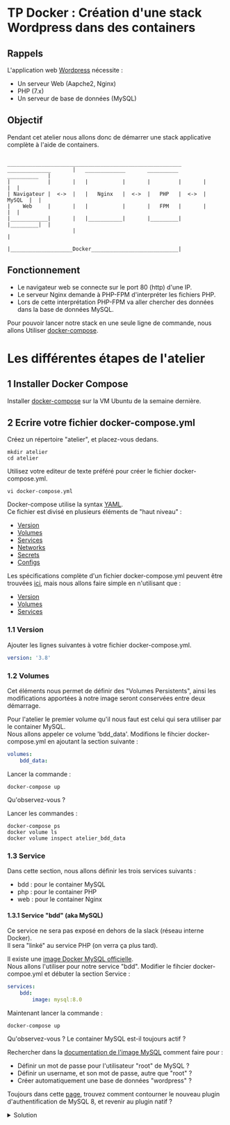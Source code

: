 # TP Docker : Création d'une stack Wordpress dans des containers

## Rappels

L'application web [Wordpress](https://wordpress.org/) nécessite :
 - Un serveur Web (Aapche2, Nginx)
 - PHP (7.x)
 - Un serveur de base de données (MySQL)

## Objectif

Pendant cet atelier nous allons donc de démarrer une stack applicative complète à l'aide de containers.  

```
                     ________________________________________________________
______________       |   _____________       __________        __________   |
|            |       |   |           |       |         |       |         |  |  
| Navigateur |  <->  |   |   Nginx   |  <->  |   PHP   |  <->  |  MySQL  |  |
|    Web     |       |   |           |       |   FPM   |       |         |  |
|____________|       |   |___________|       |_________|       |_________|  |
                     |                                                      |
                     |____________________Docker____________________________|
```

## Fonctionnement

* Le navigateur web se connecte sur le port 80 (http) d'une IP.  
* Le serveur Nginx demande à PHP-FPM d'interpréter les fichiers PHP.  
* Lors de cette interprétation PHP-FPM va aller chercher des données dans la base de données MySQL.  

Pour pouvoir lancer notre stack en une seule ligne de commande, nous allons Utiliser [docker-compose](https://docs.docker.com/compose/).


# Les différentes étapes de l'atelier

## 1 Installer Docker Compose

Installer [docker-compose](https://docs.docker.com/compose/install/) sur la VM Ubuntu de la semaine dernière.


## 2 Ecrire votre fichier docker-compose.yml

Créez un répertoire "atelier", et placez-vous dedans.

```shell
mkdir atelier
cd atelier
```

Utilisez votre editeur de texte préféré pour créer le fichier docker-compose.yml.

```shell
vi docker-compose.yml
```

Docker-compose utilise la syntax [YAML](https://fr.wikipedia.org/wiki/YAML).  
Ce fichier est divisé en plusieurs éléments de "haut niveau" :

 * [Version](https://github.com/compose-spec/compose-spec/blob/master/spec.md#version-top-level-element)
 * [Volumes](https://github.com/compose-spec/compose-spec/blob/master/spec.md#volumes-top-level-element)
 * [Services](https://github.com/compose-spec/compose-spec/blob/master/spec.md#services-top-level-element)
 * [Networks](https://github.com/compose-spec/compose-spec/blob/master/spec.md#networks-top-level-element)
 * [Secrets](https://github.com/compose-spec/compose-spec/blob/master/spec.md#secrets-top-level-element)
 * [Configs](https://github.com/compose-spec/compose-spec/blob/master/spec.md#configs-top-level-element) 


Les spécifications complète d'un fichier docker-compose.yml peuvent être trouvées 
[ici](https://github.com/compose-spec/compose-spec/blob/master/spec.md), mais nous 
allons faire simple en n'utilisant que :
 * [Version](https://github.com/compose-spec/compose-spec/blob/master/spec.md#version-top-level-element)
 * [Volumes](https://github.com/compose-spec/compose-spec/blob/master/spec.md#volumes-top-level-element)
 * [Services](https://github.com/compose-spec/compose-spec/blob/master/spec.md#services-top-level-element)


### 1.1  Version

Ajouter les lignes suivantes à votre fichier docker-compose.yml.
```yaml
version: '3.8'
```

### 1.2 Volumes

Cet éléments nous permet de définir des "Volumes Persistents", ainsi les modifications apportées à notre 
image seront conservées entre deux démarrage.

Pour l'atelier le premier volume qu'il nous faut est celui qui sera utiliser par le container MySQL.  
Nous allons appeler ce volume 'bdd_data'.
Modifions le fihcier docker-compose.yml en ajoutant la section suivante :

```yaml
volumes:
    bdd_data:
```

Lancer la commande :
```shell
docker-compose up
```

Qu'observez-vous ?

Lancer les commandes : 
```shell
docker-compose ps
docker volume ls
docker volume inspect atelier_bdd_data
```

### 1.3 Service

Dans cette section, nous allons définir les trois services suivants :

 * bdd : pour le container MySQL
 * php : pour le container PHP 
 * web : pour le container Nginx


#### 1.3.1 Service "bdd" (aka MySQL)

Ce service ne sera pas exposé en dehors de la slack (réseau interne Docker).  
Il sera "linké" au service PHP (on verra ça plus tard).  

Il existe une [image Docker MySQL officielle](https://hub.docker.com/_/mysql).   
Nous allons l'utiliser pour notre service "bdd".
Modifier le fihcier docker-compoe.yml et débuter la section Service :

```yaml
services:
    bdd:
        image: mysql:8.0
```

Maintenant lancer la commande :
```shell
docker-compose up
```

Qu'observez-vous ?
Le container MySQL est-il toujours actif ?

Rechercher dans la [documentation de l'image MySQL](https://hub.docker.com/_/mysql) 
comment faire pour :

 * Définir un mot de passe pour l'utilisateur "root" de MySQL ?
 * Définir un username, et son mot de passe, autre que "root" ?
 * Créer automatiquement une base de données "wordpress" ?

Toujours dans cette [page](https://hub.docker.com/_/mysql), trouvez comment 
contourner le nouveau plugin d'authentification de MySQL 8, et revenir au 
plugin natif ?

<details><summary>Solution</summary>
</p>

Pour la partie base de données il faut définir de$s variables d'environnement.  
Et pour utiliser le bon plugin, il faut utiliser le pramètre `command`.

Cela donne ceci : 

```yaml
services:
    bdd:
        image: mysql:8.0
        volumes:
            - bdd_data:/var/lib/mysql
        command: --default-authentication-plugin=mysql_native_password
        environment:
            MYSQL_ROOT_PASSWORD: password
            MYSQL_DATABASE: wordpress
            MYSQL_USER: wordpress
            MYSQL_PASSWORD: password
```
</p>


<details><summary>Solution</summary>
</p>

Pour la partie base de données il faut définir de$s variables d'environnement.  
Et pour utiliser le bon plugin, il faut utiliser le pramètre `command`.

Cela donne ceci : 

```yaml
services:
    bdd:
        image: mysql:8.0
        volumes:
            - bdd_data:/var/lib/mysql
        command: --default-authentication-plugin=mysql_native_password
        environment:
            MYSQL_ROOT_PASSWORD: password
            MYSQL_DATABASE: wordpress
            MYSQL_USER: wordpress
            MYSQL_PASSWORD: password
```
</p>



_Remarques_:

Préciser les [variables d'environnement](https://docs.docker.com/compose/environment-variables/) suivantes dans votre fichier docker-compose.yml :  

 * MYSQL_ROOT_PASSWORD : This variable is mandatory. It defines the password that will be set for the MySQL root superuser account
 * MYSQL_DATABASE : This variable is optional and allows you to specify the name of a database to be created on image startup
 * MYSQL_USER et MYSQL_PASSWORD : These variables are optional, used in conjunction to create a new user and to set that user's password

De plus, si vous décidez d'utiliser une version 8.x de MySQL, il faut étendre la commande de lancemenet de MySQL avec l'option :
```
--default-authentication-plugin=mysql_native_password
```







## Service Nginx

Utilisez une [image officielle](https://hub.docker.com/_/nginx) pour démarrer le container.  
Le port 80 du container sera exposé et accessible par le port 8080.  
Le container nginx sera "linké" au container php-fpm.

### Container PHP-FPM

Cette fois-ci nous allons créer notre image Docker avec un Dockerfile.  
En se basant sur une [image Debian officielle](https://hub.docker.com/_/debian) créer une image Docker permettant de lancer le service PHP-FPM.  
Avec notre Dockerfile nous installerons des paquets PHP de Debian.  
Les paquets sont les suivants :
 - php7.3-fpm
 - php7.3-mysql
 - php7.3-gd
 - php7.3-imagick
 - php7.3-intl
 - php7.3-mbstring
 - php7.3-xml
 - php7.3-curl
 - php7.3-apcu
Le container sera "linké" avec le container MySQL.


## Wordpress

La dernière version de [Wordpress](https://fr.wordpress.org/download/) sera décompressée dans un répertoire local.  
Le répertoire sera monté sous forme de "volume" dans les containers Nginx et PHP-FPM.


## Elements fournis

* Nginx : Le fichier de configuration à monter dans votre container dans /etc/nginx/conf.d/
* Le script getwp.sh qui télécharge la dernière version de Wordpress et la décompresse en local. Le répertoire devra être monté dans les containers Nginx et PHP-FPM dans le répertoire /var/www/html/


 Bonne chance.

